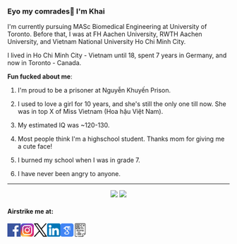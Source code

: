 ### Eyo my comrades👋 I'm Khai

I'm currently pursuing MASc Biomedical Engineering at University of Toronto.
Before that, I was at FH Aachen University, RWTH Aachen University, and Vietnam National University Ho Chi Minh City.  

I lived in Ho Chi Minh City - Vietnam until 18, spent 7 years in Germany, and now in Toronto - Canada.

**Fun fucked about me**:

1. I'm proud to be a prisoner at Nguyễn Khuyến Prison.
   
2. I used to love a girl for 10 years, and she's still the only one till now. She was in top X of Miss Vietnam (Hoa hậu Việt Nam).

3. My estimated IQ was ~120-130.

4. Most people think I'm a highschool student. Thanks mom for giving me a cute face!

5. I burned my school when I was in grade 7.

6. I have never been angry to anyone.
    
<!---
<p align="center">
  <img align="right" src="https://visitor-badge.laobi.icu/badge?page_id=leduckhai.leduckhai"> 
  <img align="left" alt="Python" src="https://img.shields.io/badge/python%20-%2314354C.svg?&style=for-the-badge&logo=python&logoColor=white"/> 
  <img align="left" alt="MATLAB" src="https://img.shields.io/badge/matlab%20-%23E34F26.svg?&style=for-the-badge&logo=matlab&logoColor=white"/> 
  <img align="left" alt="Java" src="https://img.shields.io/badge/java-%23ED8B00.svg?&style=for-the-badge&logo=java&logoColor=white"/>  
</p>
-->

-------------------
<p align="center">
  <img src="https://github-readme-stats.vercel.app/api?username=leduckhai&show_icons=true&theme=default&count_private=true" height="150"/> <img src="https://github-readme-stats.vercel.app/api/top-langs/?username=leduckhai&show_icons=true&theme=default&&langs_count=10" height="150"/>
</p>

#### Airstrike me at:
[<img align="left" alt="Facebook" src="https://github.com/leduckhai/leduckhai/blob/main/icons/facebook-icon.png" width="30"/>](https://www.facebook.com/techmonzter/)
[<img align="left" alt="Instagram" src="https://github.com/leduckhai/leduckhai/blob/main/icons/instagram-icon.jfif" width="30"/>](https://www.instagram.com/_techmonzter_/)
[<img align="left" alt="X" src="https://github.com/leduckhai/leduckhai/blob/main/icons/x-icon.png" width="30"/>](https://twitter.com/_leduckhai_)
[<img align="left" alt="LinkedIn" src="https://github.com/leduckhai/leduckhai/blob/main/icons/linkedin-icon.png" width="30"/>](https://www.linkedin.com/in/khaileduc/)
[<img align="left" alt="GoogleScholar" src="https://github.com/leduckhai/leduckhai/blob/main/google-scholar-icon.png" width="30"/>](https://scholar.google.de/citations?user=DfAzEe0AAAAJ&hl=en)
[<img align="left" alt="MyCV" src="https://github.com/leduckhai/leduckhai/blob/main/icons/my-cv-icon.png" width="30"/>](https://github.com/leduckhai/leduckhai/blob/main/Academic_CV_LeDucKhai.pdf)

